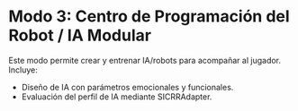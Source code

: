 # Modo 3: Centro de Programación del Robot / IA Modular

Este modo permite crear y entrenar IA/robots para acompañar al jugador.
Incluye:
- Diseño de IA con parámetros emocionales y funcionales.
- Evaluación del perfil de IA mediante SICRRAdapter.
